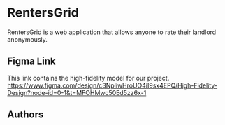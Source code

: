 # RentersGrid
RentersGrid is a web application that allows anyone to rate their landlord anonymously. 

## Figma Link
This link contains the high-fidelity model for our project.
https://www.figma.com/design/c3NpliwHroUO4iI9sx4EPQ/High-Fidelity-Design?node-id=0-1&t=MFOHMwc50Ed5zz6x-1

## Authors
